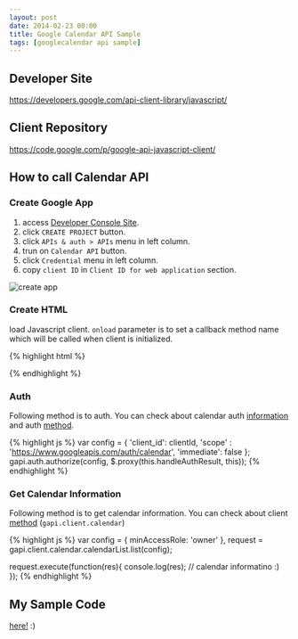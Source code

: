 ```yaml
---
layout: post
date: 2014-02-23 00:00
title: Google Calendar API Sample
tags: [googlecalendar api sample]
---
```


## Developer Site
https://developers.google.com/api-client-library/javascript/

## Client Repository
https://code.google.com/p/google-api-javascript-client/


## How to call Calendar API

### Create Google App

1. access [Developer Console Site](https://cloud.google.com/console/project).
2. click `CREATE PROJECT` button.
3. click `APIs & auth > APIs` menu in left column.
4. trun on `Calendar API` button.
5. click `Credential` menu in left column.
6. copy `client ID` in `Client ID for web application` section.

![create app](http://kashiro.github.io/google-calendar-api-sample/images/create-app.png)

### Create HTML

load Javascript client.
`onload` parameter is to set a callback method name which will be called when client is initialized.

{% highlight html %}
<script src="https://apis.google.com/js/client.js?onload=onLoadGapiClient"></script>
{% endhighlight %}
	
	
### Auth

Following method is to auth.
You can check about calendar auth [information](https://developers.google.com/google-apps/calendar/auth) and auth [method](https://developers.google.com/api-client-library/javascript/reference/referencedocs).

{% highlight js %}
var config = {
	'client_id': clientId,
    'scope'    : 'https://www.googleapis.com/auth/calendar',
    'immediate': false
};
gapi.auth.authorize(config, $.proxy(this.handleAuthResult, this));
{% endhighlight %}
    
### Get Calendar Information

Following method is to get calendar information.
You can check about client [method](https://developers.google.com/google-apps/calendar/v3/reference/calendarList/list) (`gapi.client.calendar`)

{% highlight js %}
var config = {
        minAccessRole: 'owner'
    },
    request = gapi.client.calendar.calendarList.list(config);

request.execute(function(res){
    console.log(res); // calendar informatino :)
});
{% endhighlight %}
    
## My Sample Code

[here!](https://github.com/kashiro/google-calendar-api-sample) :)
